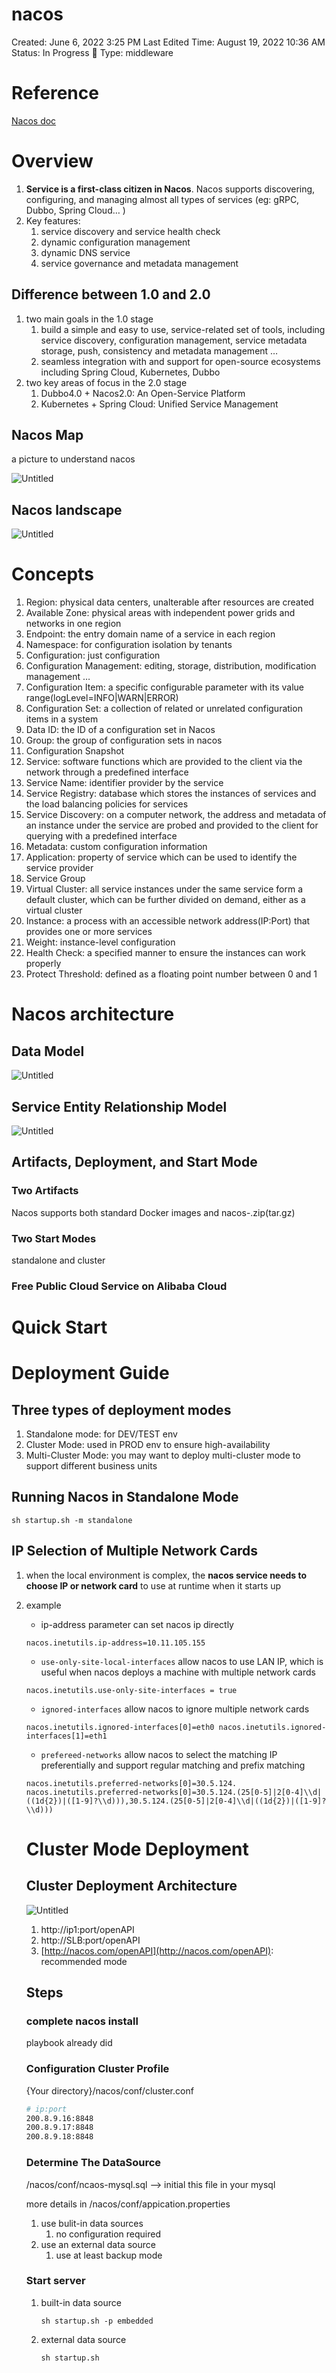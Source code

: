 # nacos

Created: June 6, 2022 3:25 PM
Last Edited Time: August 19, 2022 10:36 AM
Status: In Progress 🙌
Type: middleware

# Reference

[Nacos doc](https://nacos.io/en-us/docs/what-is-nacos.html)

# Overview

1. **Service is a first-class citizen in Nacos**. Nacos supports discovering, configuring, and managing almost all types of services (eg: gRPC, Dubbo, Spring Cloud… )
2. Key features:
    1. service discovery and service health check
    2. dynamic configuration management
    3. dynamic DNS service
    4. service governance and metadata management

## Difference between 1.0 and 2.0

1. two main goals in the 1.0 stage
    1. build a simple and easy to use, service-related set of tools, including service discovery, configuration management, service metadata storage, push, consistency and metadata management …
    2. seamless integration with and support for open-source ecosystems including Spring Cloud, Kubernetes, Dubbo
2. two key areas of focus in the 2.0 stage
    1. Dubbo4.0 + Nacos2.0: An Open-Service Platform
    2. Kubernetes + Spring Cloud: Unified Service Management

## Nacos Map

a picture to understand nacos

![Untitled](./src//Untitled.png)

## Nacos landscape

![Untitled](./src//Untitled%201.png)

# Concepts

1. Region: physical data centers, unalterable after resources are created
2. Available Zone: physical areas with independent power grids and networks in one region
3. Endpoint: the entry domain name of a service in each region
4. Namespace: for configuration isolation by tenants
5. Configuration: just configuration
6. Configuration Management: editing, storage, distribution, modification management …
7. Configuration Item: a specific configurable parameter with its value range(logLevel=INFO|WARN|ERROR)
8. Configuration Set: a collection of related or unrelated configuration items in a system
9. Data ID: the ID of a configuration set in Nacos
10. Group: the group of configuration sets in nacos
11. Configuration Snapshot
12. Service: software functions which are provided to the client via the network through a predefined interface
13. Service Name: identifier provider by the service
14. Service Registry: database which stores the instances of services and the load balancing policies for services
15. Service Discovery: on a computer network, the address and metadata of an instance under the service are probed and provided to the client for querying with a predefined interface
16. Metadata: custom configuration information
17. Application: property of service which can be used to identify the service provider
18. Service Group
19. Virtual Cluster: all service instances under the same service form a default cluster, which can be further divided on demand, either as a virtual cluster
20. Instance: a process with an accessible network address(IP:Port) that provides one or more services
21. Weight: instance-level configuration
22. Health Check: a specified manner to ensure the instances can work properly
23. Protect Threshold: defined as a floating point number between 0 and 1

# Nacos architecture

## Data Model

![Untitled](./src//Untitled%202.png)

## Service Entity Relationship Model

![Untitled](./src//Untitled%203.png)

## Artifacts, Deployment, and Start Mode

### Two Artifacts

Nacos supports both standard Docker images and nacos-.zip(tar.gz)

### Two Start Modes

standalone and cluster

### Free Public Cloud Service on Alibaba Cloud

# Quick Start

# Deployment Guide

## Three types of  deployment modes

1. Standalone mode: for DEV/TEST env
2. Cluster Mode: used in PROD env to ensure high-availability
3. Multi-Cluster Mode: you may want to deploy multi-cluster mode to support different business units

## Running Nacos in Standalone Mode

`sh startup.sh -m standalone`

## IP Selection of Multiple Network Cards

1. when the local environment is complex, the **nacos service needs to choose IP or network card** to use at runtime when it starts up
2. example
    - ip-address parameter can set nacos ip directly
    
    `nacos.inetutils.ip-address=10.11.105.155`
    
    - `use-only-site-local-interfaces` allow nacos to use LAN IP, which is useful when nacos deploys a machine with multiple network cards
    
    `nacos.inetutils.use-only-site-interfaces = true` 
    
    - `ignored-interfaces` allow nacos to ignore multiple network cards
    
    `nacos.inetutils.ignored-interfaces[0]=eth0
     nacos.inetutils.ignored-interfaces[1]=eth1`
    
    - `prefereed-networks` allow nacos to select the matching IP preferentially and support regular matching and prefix matching
    
    `nacos.inetutils.preferred-networks[0]=30.5.124.
    nacos.inetutils.preferred-networks[0]=30.5.124.(25[0-5]|2[0-4]\\d|((1d{2})|([1-9]?\\d))),30.5.124.(25[0-5]|2[0-4]\\d|((1d{2})|([1-9]?\\d)))`
    
    # Cluster Mode Deployment
    
    ## Cluster Deployment Architecture
    
    ![Untitled](./src//Untitled%204.png)
    
    1. http://ip1:port/openAPI
    2. http://SLB:port/openAPI
    3. [http://nacos.com/openAPI](http://nacos.com/openAPI): recommended mode
    
    ## Steps
    
    ### complete nacos install
    
    playbook already did
    
    ### Configuration Cluster Profile
    
    {Your directory}/nacos/conf/cluster.conf
    
    ```bash
    # ip:port
    200.8.9.16:8848
    200.8.9.17:8848
    200.8.9.18:8848
    ```
    
    ### Determine The DataSource
    
    /nacos/conf/ncaos-mysql.sql —> initial this file in your mysql
    
    more details in /nacos/conf/appication.properties
    
    1. use bulit-in data sources
        1. no configuration required
    2. use an external data source
        1. use at least backup mode
    
    ### Start server
    
    1. built-in data source
       
        `sh startup.sh -p embedded`
        
    2. external data source
       
        `sh startup.sh`
